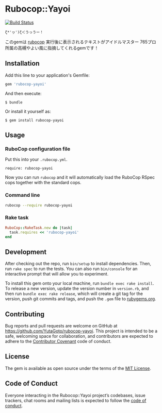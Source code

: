 # Rubocop::Yayoi

[![Build Status](https://travis-ci.org/YutaGoto/rubocop-yayoi.svg?branch=master)](https://travis-ci.org/YutaGoto/rubocop-yayoi)

`ζ*'ヮ')ζ＜うっうー！`

このgemは [rubocop](https://github.com/rubocop-hq/rubocop) 実行後に表示されるテキストがアイドルマスター 765プロ所属の高槻やよい風に指摘してくれるgemです！

## Installation

Add this line to your application's Gemfile:

```ruby
gem 'rubocop-yayoi'
```

And then execute:

    $ bundle

Or install it yourself as:

    $ gem install rubocop-yayoi

## Usage

### RuboCop configuration file

Put this into your `.rubocop.yml`.

```
require: rubocop-yayoi
```

Now you can run `rubocop` and it will automatically load the RuboCop RSpec
cops together with the standard cops.

### Command line

```bash
rubocop --require rubocop-yayoi
```

### Rake task

```ruby
RuboCop::RakeTask.new do |task|
  task.requires << 'rubocop-yayoi'
end
```


## Development

After checking out the repo, run `bin/setup` to install dependencies. Then, run `rake spec` to run the tests. You can also run `bin/console` for an interactive prompt that will allow you to experiment.

To install this gem onto your local machine, run `bundle exec rake install`. To release a new version, update the version number in `version.rb`, and then run `bundle exec rake release`, which will create a git tag for the version, push git commits and tags, and push the `.gem` file to [rubygems.org](https://rubygems.org).

## Contributing

Bug reports and pull requests are welcome on GitHub at https://github.com/YutaGoto/rubocop-yayoi. This project is intended to be a safe, welcoming space for collaboration, and contributors are expected to adhere to the [Contributor Covenant](http://contributor-covenant.org) code of conduct.

## License

The gem is available as open source under the terms of the [MIT License](https://opensource.org/licenses/MIT).

## Code of Conduct

Everyone interacting in the Rubocop::Yayoi project’s codebases, issue trackers, chat rooms and mailing lists is expected to follow the [code of conduct](https://github.com/YutaGoto/rubocop-yayoi/blob/master/CODE_OF_CONDUCT.md).
